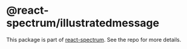 # @react-spectrum/illustratedmessage

This package is part of [react-spectrum](https://github.com/watheia/spectrum). See the repo for more details.
